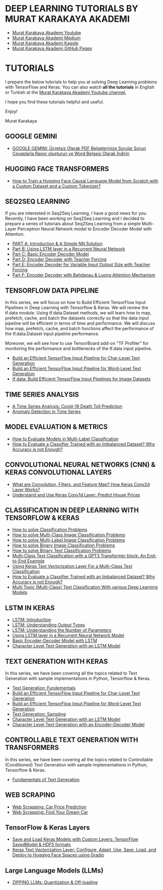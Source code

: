 # DEEP LEARNING TUTORIALS BY MURAT KARAKAYA AKADEMI 

* [Murat Karakaya Akademi Youtube](https://www.youtube.com/channel/UCrCxCxTFL2ytaDrDYrN4_eA)
* [Murat Karakaya Akademi Medium](https://kmkarakaya.medium.com/)
* [Murat Karakaya Akademi Kaggle](https://www.kaggle.com/kmkarakaya)
* [Murat Karakaya Akademi GitHub Pages](https://kmkarakaya.github.io/Deep-Learning-Tutorials/)

# TUTORIALS
I prepare the below tutorials to help you at solving Deep Learning problems with TensorFlow and Keras.
You can also watch **all the tutorials** in English or Turkish at the [Murat Karakaya Akademi Youtube channel.](https://www.youtube.com/channel/UCrCxCxTFL2ytaDrDYrN4_eA) 

I hope you find these tutorials helpful and useful.

Enjoy!

Murat Karakaya

## GOOGLE GEMINI
* [GOOGLE GEMINI: Ücretsiz Olarak PDF Belgelerinize Sorular Sorun Cevaplarla Rapor oluşturun ve Word Belgesi Olarak İndirin](https://github.com/kmkarakaya/Deep-Learning-Tutorials/blob/master/RaporHaz%C4%B1rlay%C4%B1c%C4%B1.ipynb)

## HUGGING FACE TRANSFORMERS
* [How to Train a Hugging Face Causal Language Model from Scratch with a Custom Dataset and a Custom Tokenizer?](https://github.com/kmkarakaya/Deep-Learning-Tutorials/blob/master/Training_a_Hugging_Face_causal_language_model_from_scratch_(TensorFlow).ipynb)

## SEQ2SEQ LEARNING
If you are interested in Seq2Seq Learning, I have a good news for you.
Recently, I have been working on Seq2Seq Learning and I decided to prepare a series of tutorials about Seq2Seq Learning from a simple Multi-Layer Perceptron Neural Network model to Encoder Decoder Model with Attention.
* [PART A: Introduction & A Simple NN Solution](https://github.com/kmkarakaya/ML_tutorials/blob/master/seq2seq_Part_A_INTRODUCTION_TO_SEQ2SEQ_LEARNING_%26_A_SAMPLE_SOLUTION_WITH_MLP_NETWORK.ipynb)
* [Part B: Using LSTM layer in a Recurrent Neural Network](https://github.com/kmkarakaya/ML_tutorials/blob/master/seq2seq_Part_B_Using_LSTM_layer_in_a_Recurrent_Neural_Network.ipynb)
* [Part C: Basic Encoder Decoder Model](https://github.com/kmkarakaya/ML_tutorials/blob/master/seq2seq_Part_C_Basic_Encoder_Decoder.ipynb)
* [Part D: Encoder Decoder with Teacher Forcing](https://github.com/kmkarakaya/ML_tutorials/blob/master/seq2seq_Part_D_Encoder_Decoder_with_Teacher_Forcing.ipynb)
* [Part E: Encoder Decoder for Variable Input Output Size with Teacher Forcing](https://github.com/kmkarakaya/ML_tutorials/blob/master/seq2seq_Part_E_Encoder_Decoder_for_variable_Input_Output_size_with_Teacher_Forcing.ipynb)
* [Part F: Encoder Decoder with Bahdanau & Luong Attention Mechanism](https://github.com/kmkarakaya/ML_tutorials/blob/master/seq2seq_Part_F_Encoder_Decoder_with_Bahdanau_%26_Luong_Attention_Mechanism.ipynb)

## TENSORFLOW DATA PIPELINE
In this series, we will focus on how to Build Efficient TensorFlow Input Pipelines  in Deep Learning with Tensorflow & Keras.
We will review the tf.data module. Using tf.data.Dataset methods, we will learn how to map, prefetch, cache, and batch the datasets correctly so that the data input pipeline will be efficient in terms of time and performance. We will discuss how map, prefetch, cache, and batch functions affect the performance of the tf.data.Dataset input pipeline performance.

Moreover, we will see how to use TensorBoard add-on "TF Profiler" for monitoring the performance and bottlenecks of the tf.data input pipeline.

* [Build an Efficient TensorFlow Input Pipeline for Char-Level Text Generation](https://github.com/kmkarakaya/ML_tutorials/blob/master/Build_an_Efficient_TensorFlow_Input_Pipeline_for_Char_Level_Text_Generation.ipynb)
* [Build an Efficient TensorFlow Input Pipeline for Word-Level Text Generation](https://github.com/kmkarakaya/ML_tutorials/blob/master/Build_an_Efficient_TensorFlow_Input_Pipeline_for_Word_Level_Text_Generation.ipynb)
* [tf data: Build Efficient TensorFlow Input Pipelines for Image Datasets](https://github.com/kmkarakaya/ML_tutorials/blob/master/tf_data_Build_Efficient_TensorFlow_Input_Pipelines_for_Image_Datasets.ipynb)

## TIME SERIES ANALYSIS

* [A Time Series Analysis: Covid-19 Death Toll Prediction](https://github.com/kmkarakaya/ML_tutorials/blob/master/A_Time_Series_Analysis_Corona_Death_Toll_Prediction.ipynb)
* [Anomaly Detection in Time Series](https://github.com/kmkarakaya/ML_tutorials/blob/master/Anomaly_Detection_in_Time_Series.ipynb)

## MODEL EVALUATION & METRICS

* [How to Evaluate Models in Multi-Label Classification](https://github.com/kmkarakaya/ML_tutorials/blob/master/Multi_Label_Model_Evaulation.ipynb)
* [How to Evaluate a Classifier Trained with an Imbalanced Dataset? Why Accuracy is not Enough?](https://github.com/kmkarakaya/Deep-Learning-Tutorials/blob/master/AccuracyIsNotEnough.ipynb)

## CONVOLUTIONAL NEURAL NETWORKS (CNN) & KERAS CONVOLUTIONAL LAYERS

* [What are Convolution, Filters, and Feature Map? How Keras Conv2d Layer Works?](https://github.com/kmkarakaya/ML_tutorials/blob/master/CNN_Filters_Conv2D.ipynb)
* [Understand and Use Keras Conv1d Layer: Predict House Prices](https://github.com/kmkarakaya/ML_tutorials/blob/master/Conv1d_Predict_house_prices.ipynb)

## CLASSIFICATION IN DEEP LEARNING WITH TENSORFLOW & KERAS

* [How to solve Classification Problems](https://github.com/kmkarakaya/ML_tutorials/blob/master/How_to_solve_Classification_Problems_in_Deep_Learning_with_Tensorflow_%26_Keras.ipynb)
* [How to solve Multi-Class Image Classification Problems](https://github.com/kmkarakaya/ML_tutorials/blob/master/How_to_solve_Multi_Class_Classification_Problems_in_Deep_Learning_with_Tensorflow_%26_Keras.ipynb)
* [How to solve Multi-Label Image Classification Problems](https://github.com/kmkarakaya/ML_tutorials/blob/master/How_to_solve_Multi_Label_Classification_Problems_in_Deep_Learning_with_Tensorflow_%26_Keras.ipynb)
* [How to solve Binary Image Classification Problems](https://github.com/kmkarakaya/ML_tutorials/blob/master/Which_Activation_%26_Loss_functions_in_Binary_Classification.ipynb)
* [How to solve Binary Text Classification Problems](https://github.com/kmkarakaya/ML_tutorials/blob/master/WishOrCurse_SimpleEmbedding.ipynb)
* [Multi-Class Text Classification with a GPT3 Transformer block: An End-to-End Example](https://github.com/kmkarakaya/Deep-Learning-Tutorials/blob/master/Multi_Class_Text_Classification_End_to_End_Example_.ipynb)
* [Using Keras Text Vectorization Layer For a Multi-Class Text Classification](https://github.com/kmkarakaya/Deep-Learning-Tutorials/blob/master/Text_Vectorization_Use_Save_Upload.ipynb)
* [How to Evaluate a Classifier Trained with an Imbalanced Dataset? Why Accuracy is not Enough?](https://github.com/kmkarakaya/Deep-Learning-Tutorials/blob/master/AccuracyIsNotEnough.ipynb)
* [Multi Topic (Multi-Class) Text Classification With various Deep Learning Models](https://github.com/kmkarakaya/Deep-Learning-Tutorials/blob/master/Multi_Topic_Text_Classification_With_Deep_Learning_Models.ipynb)

## LSTM IN KERAS

* [LSTM: Introduction](https://github.com/kmkarakaya/ML_tutorials/blob/master/LSTM_Intro.ipynb)
* [LSTM: Understanding Output Types](https://github.com/kmkarakaya/ML_tutorials/blob/master/LSTM_Understanding_Output_Types.ipynb)
* [LSTM: Understanding the Number of Parameters](https://github.com/kmkarakaya/ML_tutorials/blob/master/LSTM_Understanding_the_Number_of_Parameters.ipynb)
* [Using LSTM layer in a Recurrent Neural Network Model](https://github.com/kmkarakaya/ML_tutorials/blob/master/seq2seq_Part_B_Using_LSTM_layer_in_a_Recurrent_Neural_Network.ipynb)
* [Basic Encoder-Decoder Model with LSTM](https://github.com/kmkarakaya/ML_tutorials/blob/master/seq2seq_Part_C_Basic_Encoder_Decoder.ipynb)
* [Character Level Text Generation with an LSTM Model](https://github.com/kmkarakaya/Deep-Learning-Tutorials/blob/master/Char_Level_Text_Generation_with_an_LSTM_Model.ipynb)

## TEXT GENERATION WITH KERAS

In this series, we have been covering all the topics related to Text Generation with sample implementations in Python, Tensorflow & Keras.

* [Text Generation: Fundementals](https://github.com/kmkarakaya/ML_tutorials/blob/master/Text_Generation_Fundementals.ipynb)
* [Build an Efficient TensorFlow Input Pipeline for Char-Level Text Generation](https://github.com/kmkarakaya/ML_tutorials/blob/master/Build_an_Efficient_TensorFlow_Input_Pipeline_for_Char_Level_Text_Generation.ipynb)
* [Build an Efficient TensorFlow Input Pipeline for Word-Level Text Generation](https://github.com/kmkarakaya/ML_tutorials/blob/master/Build_an_Efficient_TensorFlow_Input_Pipeline_for_Word_Level_Text_Generation.ipynb)
* [Text Generation: Sampling](https://github.com/kmkarakaya/ML_tutorials/blob/master/Sampling_in_Text_Generation.ipynb)
* [Character Level Text Generation with an LSTM Model](https://github.com/kmkarakaya/Deep-Learning-Tutorials/blob/master/Char_Level_Text_Generation_with_an_LSTM_Model.ipynb)
* [Character Level Text Generation with an Encoder-Decoder Model](https://github.com/kmkarakaya/Deep-Learning-Tutorials/blob/master/Char_Level_Text_Generation_with_an_Encoder_Decoder_Model.ipynb)


## CONTROLLABLE TEXT GENERATION WITH TRANSFORMERS 

In this series, we have been covering all the topics related to Controllable (Conditioned) Text Generation with sample implementations in Python, Tensorflow & Keras.
* [Fundamentals of Text Generation](https://github.com/kmkarakaya/ML_tutorials/blob/master/Part_A1_Fundamentals_of_Text_Generation.ipynb)


## WEB SCRAPING

* [Web Scrapping: Car Price Prediction ](https://github.com/kmkarakaya/ML_tutorials/blob/master/webScrapping_1.ipynb)
* [Web Scrapping: Find Your Dream Car](https://github.com/kmkarakaya/ML_tutorials/blob/master/webScrapping_FindYourDreamCar.ipynb)

## TensorFlow & Keras Layers 
* [Save and Load Keras Models with Custom Layers: TensorFlow SavedModel & HDF5 formats](https://github.com/kmkarakaya/Deep-Learning-Tutorials/blob/master/Save_Load_Keras_Models_with_Custom_Layers.ipynb)
* [Keras Text Vectorization Layer: Configure, Adapt, Use, Save, Load, and Deploy to Hugging Face Spaces using Gradio](https://github.com/kmkarakaya/Deep-Learning-Tutorials/blob/master/Text_Vectorization_Use_Save_Upload.ipynb)

## Large Language Models (LLMs)
* [ZIPPING LLMs: Quantization & Off-loading](https://github.com/kmkarakaya/Deep-Learning-Tutorials/blob/e9416a5338dc5d190545d2828babf547995c8503/ppt/Quantization%20and%20offloading.pdf)


